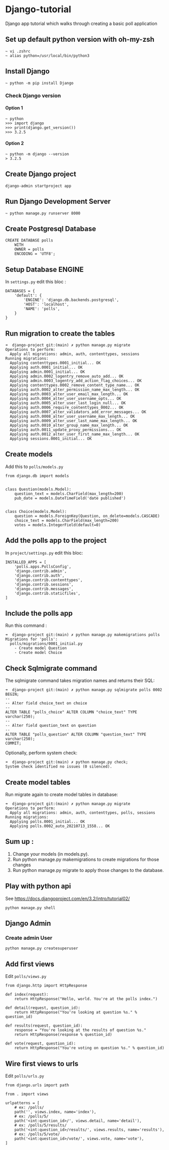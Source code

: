# Django-tutorial
Django app tutorial which walks through creating a basic poll application

## Set up default python version with oh-my-zsh

```
~ vi .zshrc
~ alias python=/usr/local/bin/python3
```

## Install Django

```
~ python -m pip install Django
```

### Check Django version

#### Option 1

```
~ python
>>> import django
>>> print(django.get_version())
>>> 3.2.5
```

#### Option 2

```
~ python -m django --version
> 3.2.5
```
## Create Django project

```
django-admin startproject app
```

## Run Django Development Server

```
~ python manage.py runserver 8000
```

## Create Postgresql Database

```
CREATE DATABASE polls
    WITH
    OWNER = polls
    ENCODING = 'UTF8';
```

## Setup Database ENGINE

In `settings.py` edit this  bloc :

```
DATABASES = {
    'default': {
        'ENGINE': 'django.db.backends.postgresql',
        'HOST': 'localhost',
        'NAME': 'polls',
    }
}
```

## Run migration to create the tables

```
➜  django-project git:(main) ✗ python manage.py migrate
Operations to perform:
  Apply all migrations: admin, auth, contenttypes, sessions
Running migrations:
  Applying contenttypes.0001_initial... OK
  Applying auth.0001_initial... OK
  Applying admin.0001_initial... OK
  Applying admin.0002_logentry_remove_auto_add... OK
  Applying admin.0003_logentry_add_action_flag_choices... OK
  Applying contenttypes.0002_remove_content_type_name... OK
  Applying auth.0002_alter_permission_name_max_length... OK
  Applying auth.0003_alter_user_email_max_length... OK
  Applying auth.0004_alter_user_username_opts... OK
  Applying auth.0005_alter_user_last_login_null... OK
  Applying auth.0006_require_contenttypes_0002... OK
  Applying auth.0007_alter_validators_add_error_messages... OK
  Applying auth.0008_alter_user_username_max_length... OK
  Applying auth.0009_alter_user_last_name_max_length... OK
  Applying auth.0010_alter_group_name_max_length... OK
  Applying auth.0011_update_proxy_permissions... OK
  Applying auth.0012_alter_user_first_name_max_length... OK
  Applying sessions.0001_initial... OK
```

## Create models

Add this to `polls/models.py`

```
from django.db import models


class Question(models.Model):
    question_text = models.CharField(max_length=200)
    pub_date = models.DateTimeField('date published')


class Choice(models.Model):
    question = models.ForeignKey(Question, on_delete=models.CASCADE)
    choice_text = models.CharField(max_length=200)
    votes = models.IntegerField(default=0)
```

## Add the polls app to the project

In `project/settings.py` edit this bloc:

```
INSTALLED_APPS = [
    'polls.apps.PollsConfig',
    'django.contrib.admin',
    'django.contrib.auth',
    'django.contrib.contenttypes',
    'django.contrib.sessions',
    'django.contrib.messages',
    'django.contrib.staticfiles',
]
```

## Include the polls app

Run this command :

```
➜  django-project git:(main) ✗ python manage.py makemigrations polls
Migrations for 'polls':
  polls/migrations/0001_initial.py
    - Create model Question
    - Create model Choice
```

## Check Sqlmigrate command

The sqlmigrate command takes migration names and returns their SQL:

```
➜  django-project git:(main) ✗ python manage.py sqlmigrate polls 0002
BEGIN;
--
-- Alter field choice_text on choice
--
ALTER TABLE "polls_choice" ALTER COLUMN "choice_text" TYPE varchar(250);
--
-- Alter field question_text on question
--
ALTER TABLE "polls_question" ALTER COLUMN "question_text" TYPE varchar(250);
COMMIT;
```

Optionally, perform system check:
```
➜  django-project git:(main) ✗ python manage.py check;
System check identified no issues (0 silenced).
```

## Create model tables

Run migrate again to create model tables in database:

```
➜  django-project git:(main) ✗ python manage.py migrate
Operations to perform:
  Apply all migrations: admin, auth, contenttypes, polls, sessions
Running migrations:
  Applying polls.0001_initial... OK
  Applying polls.0002_auto_20210713_1558... OK
```

## Sum up :
1. Change your models (in models.py).
2. Run python manage.py makemigrations to create migrations for those changes
3. Run python manage.py migrate to apply those changes to the database.

## Play with python api

See https://docs.djangoproject.com/en/3.2/intro/tutorial02/

```
python manage.py shell
```
## Django Admin

### Create admin User

```
python manage.py createsuperuser
```
## Add first views

Edit `polls/views.py`

```
from django.http import HttpResponse

def index(request):
    return HttpResponse("Hello, world. You're at the polls index.")

def detail(request, question_id):
    return HttpResponse("You're looking at question %s." % question_id)

def results(request, question_id):
    response = "You're looking at the results of question %s."
    return HttpResponse(response % question_id)

def vote(request, question_id):
    return HttpResponse("You're voting on question %s." % question_id)
```

## Wire first views to urls

Edit `polls/urls.py`

```
from django.urls import path

from . import views

urlpatterns = [
    # ex: /polls/
    path('', views.index, name='index'),
    # ex: /polls/5/
    path('<int:question_id>/', views.detail, name='detail'),
    # ex: /polls/5/results/
    path('<int:question_id>/results/', views.results, name='results'),
    # ex: /polls/5/vote/
    path('<int:question_id>/vote/', views.vote, name='vote'),
]
```

